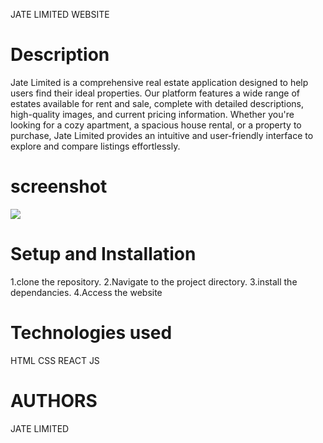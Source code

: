 JATE LIMITED WEBSITE

<h1>Description</h1>

<p>Jate Limited is a comprehensive real estate application designed to help users find their ideal properties. Our platform features a wide range of estates available for rent and sale, complete with detailed descriptions, high-quality images, and current pricing information. Whether you're looking for a cozy apartment, a spacious house rental, or a property to purchase, Jate Limited provides an intuitive and user-friendly interface to explore and compare listings effortlessly.</p>

<h1>screenshot</h1>
<img src="/home/tonnyglitch/Pictures/Screenshots/Screenshot from 2024-05-31 21-35-01.png"/>
<h1>Setup and Installation</h1>

1.clone the repository.
2.Navigate to the project directory.
3.install the dependancies.
4.Access the website

<h1>Technologies used</h1>
HTML
CSS
REACT JS

<h1>AUTHORS</h1>
 JATE LIMITED
